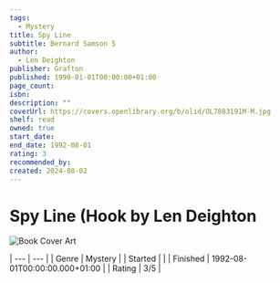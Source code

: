 ```yaml
---
tags:
  - Mystery
title: Spy Line
subtitle: Bernard Samson 5
author:
  - Len Deighton
publisher: Grafton
published: 1990-01-01T00:00:00+01:00
page_count: 
isbn: 
description: ""
coverUrl: https://covers.openlibrary.org/b/olid/OL7883191M-M.jpg
shelf: read
owned: true
start_date: 
end_date: 1992-08-01
rating: 3
recommended_by: 
created: 2024-08-02
---
```


# Spy Line (Hook by Len Deighton

![Book Cover Art](https://covers.openlibrary.org/b/olid/OL7883191M-M.jpg)


| --- | --- |
| Genre | Mystery |
| Started |  |
| Finished | 1992-08-01T00:00:00.000+01:00 |
| Rating | 3/5 |

